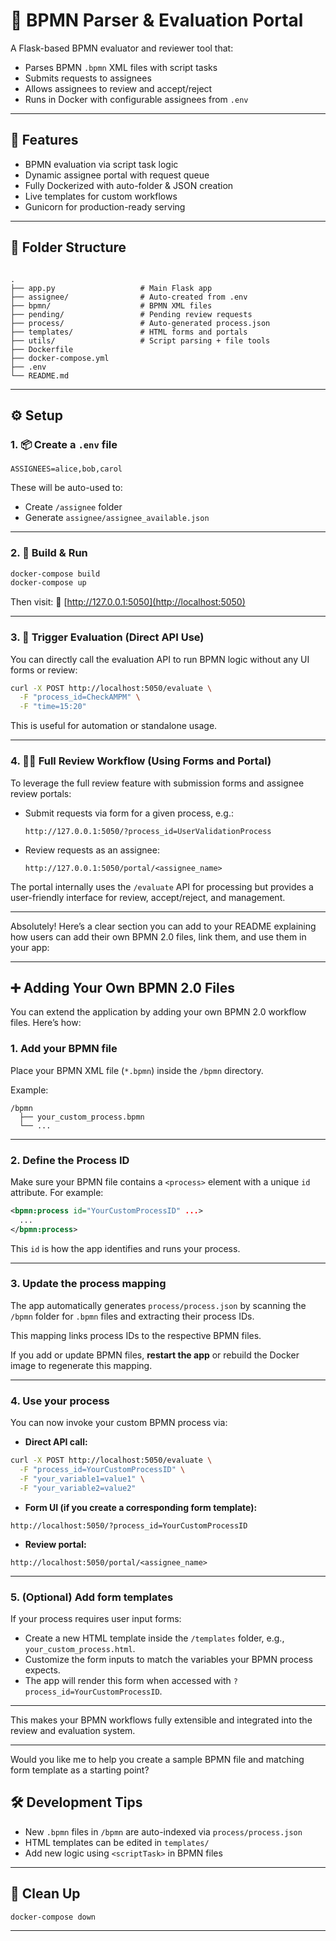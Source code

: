 # 🧠 BPMN Parser & Evaluation Portal

A Flask-based BPMN evaluator and reviewer tool that:
- Parses BPMN `.bpmn` XML files with script tasks
- Submits requests to assignees
- Allows assignees to review and accept/reject
- Runs in Docker with configurable assignees from `.env`

---

## 🚀 Features

- BPMN evaluation via script task logic
- Dynamic assignee portal with request queue
- Fully Dockerized with auto-folder & JSON creation
- Live templates for custom workflows
- Gunicorn for production-ready serving

---

## 🧱 Folder Structure

```

.
├── app.py                   # Main Flask app
├── assignee/                # Auto-created from .env
├── bpmn/                    # BPMN XML files
├── pending/                 # Pending review requests
├── process/                 # Auto-generated process.json
├── templates/               # HTML forms and portals
├── utils/                   # Script parsing + file tools
├── Dockerfile
├── docker-compose.yml
├── .env
└── README.md

````

---

## ⚙️ Setup

### 1. 📦 Create a `.env` file

```env
ASSIGNEES=alice,bob,carol
````

These will be auto-used to:

* Create `/assignee` folder
* Generate `assignee/assignee_available.json`

---

### 2. 🐳 Build & Run

```bash
docker-compose build
docker-compose up
```

Then visit:
📍 [http://127.0.0.1:5050](http://localhost:5050)

---

### 3. 🧪 Trigger Evaluation (Direct API Use)

You can directly call the evaluation API to run BPMN logic without any UI forms or review:

```bash
curl -X POST http://localhost:5050/evaluate \
  -F "process_id=CheckAMPM" \
  -F "time=15:20"
```

This is useful for automation or standalone usage.

---

### 4. 🧑‍⚖️ Full Review Workflow (Using Forms and Portal)

To leverage the full review feature with submission forms and assignee review portals:

* Submit requests via form for a given process, e.g.:

  ```
  http://127.0.0.1:5050/?process_id=UserValidationProcess
  ```

* Review requests as an assignee:

  ```
  http://127.0.0.1:5050/portal/<assignee_name>
  ```

The portal internally uses the `/evaluate` API for processing but provides a user-friendly interface for review, accept/reject, and management.

---
Absolutely! Here’s a clear section you can add to your README explaining how users can add their own BPMN 2.0 files, link them, and use them in your app:

---

## ➕ Adding Your Own BPMN 2.0 Files

You can extend the application by adding your own BPMN 2.0 workflow files. Here’s how:

### 1. Add your BPMN file

Place your BPMN XML file (`*.bpmn`) inside the `/bpmn` directory.

Example:

```
/bpmn
  ├── your_custom_process.bpmn
  └── ...
```

---

### 2. Define the Process ID

Make sure your BPMN file contains a `<process>` element with a unique `id` attribute. For example:

```xml
<bpmn:process id="YourCustomProcessID" ...>
  ...
</bpmn:process>
```

This `id` is how the app identifies and runs your process.

---

### 3. Update the process mapping

The app automatically generates `process/process.json` by scanning the `/bpmn` folder for `.bpmn` files and extracting their process IDs.

This mapping links process IDs to the respective BPMN files.

If you add or update BPMN files, **restart the app** or rebuild the Docker image to regenerate this mapping.

---

### 4. Use your process

You can now invoke your custom BPMN process via:

* **Direct API call:**

```bash
curl -X POST http://localhost:5050/evaluate \
  -F "process_id=YourCustomProcessID" \
  -F "your_variable1=value1" \
  -F "your_variable2=value2"
```

* **Form UI (if you create a corresponding form template):**

```
http://localhost:5050/?process_id=YourCustomProcessID
```

* **Review portal:**

```
http://localhost:5050/portal/<assignee_name>
```

---

### 5. (Optional) Add form templates

If your process requires user input forms:

* Create a new HTML template inside the `/templates` folder, e.g., `your_custom_process.html`.
* Customize the form inputs to match the variables your BPMN process expects.
* The app will render this form when accessed with `?process_id=YourCustomProcessID`.

---

This makes your BPMN workflows fully extensible and integrated into the review and evaluation system.

---

Would you like me to help you create a sample BPMN file and matching form template as a starting point?


## 🛠️ Development Tips

* New `.bpmn` files in `/bpmn` are auto-indexed via `process/process.json`
* HTML templates can be edited in `templates/`
* Add new logic using `<scriptTask>` in BPMN files

---

## 🧼 Clean Up

```bash
docker-compose down
```
---

